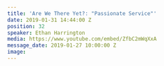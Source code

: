 ```yaml
---
title: 'Are We There Yet?: "Passionate Service"'
date: 2019-01-31 14:44:00 Z
position: 32
speaker: Ethan Harrington
media: https://www.youtube.com/embed/ZfbC2mWqXxA
message_date: 2019-01-27 10:00:00 Z
image: 
---
```


